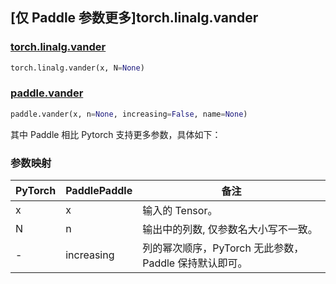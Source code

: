 ## [仅 Paddle 参数更多]torch.linalg.vander

### [torch.linalg.vander](https://pytorch.org/docs/1.13/generated/torch.linalg.vander.html#torch.linalg.vander)

```python
torch.linalg.vander(x, N=None)
```

### [paddle.vander](https://www.paddlepaddle.org.cn/documentation/docs/zh/develop/api/paddle/vander_cn.html)

```python
paddle.vander(x, n=None, increasing=False, name=None)
```

其中 Paddle 相比 Pytorch 支持更多参数，具体如下：

### 参数映射

| PyTorch | PaddlePaddle | 备注                                                  |
| ------- | ------------ | ----------------------------------------------------- |
| x       | x            | 输入的 Tensor。                                       |
| N       | n            | 输出中的列数, 仅参数名大小写不一致。                  |
| -       | increasing   | 列的幂次顺序，PyTorch 无此参数，Paddle 保持默认即可。 |

